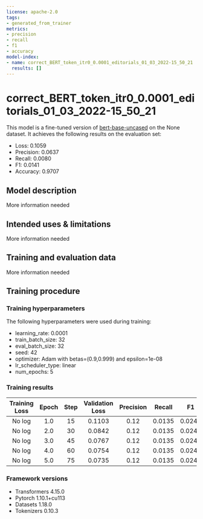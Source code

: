 ```yaml
---
license: apache-2.0
tags:
- generated_from_trainer
metrics:
- precision
- recall
- f1
- accuracy
model-index:
- name: correct_BERT_token_itr0_0.0001_editorials_01_03_2022-15_50_21
  results: []
---
```


<!-- This model card has been generated automatically according to the information the Trainer had access to. You
should probably proofread and complete it, then remove this comment. -->

# correct_BERT_token_itr0_0.0001_editorials_01_03_2022-15_50_21

This model is a fine-tuned version of [bert-base-uncased](https://huggingface.co/bert-base-uncased) on the None dataset.
It achieves the following results on the evaluation set:
- Loss: 0.1059
- Precision: 0.0637
- Recall: 0.0080
- F1: 0.0141
- Accuracy: 0.9707

## Model description

More information needed

## Intended uses & limitations

More information needed

## Training and evaluation data

More information needed

## Training procedure

### Training hyperparameters

The following hyperparameters were used during training:
- learning_rate: 0.0001
- train_batch_size: 32
- eval_batch_size: 32
- seed: 42
- optimizer: Adam with betas=(0.9,0.999) and epsilon=1e-08
- lr_scheduler_type: linear
- num_epochs: 5

### Training results

| Training Loss | Epoch | Step | Validation Loss | Precision | Recall | F1     | Accuracy |
|:-------------:|:-----:|:----:|:---------------:|:---------:|:------:|:------:|:--------:|
| No log        | 1.0   | 15   | 0.1103          | 0.12      | 0.0135 | 0.0243 | 0.9772   |
| No log        | 2.0   | 30   | 0.0842          | 0.12      | 0.0135 | 0.0243 | 0.9772   |
| No log        | 3.0   | 45   | 0.0767          | 0.12      | 0.0135 | 0.0243 | 0.9772   |
| No log        | 4.0   | 60   | 0.0754          | 0.12      | 0.0135 | 0.0243 | 0.9772   |
| No log        | 5.0   | 75   | 0.0735          | 0.12      | 0.0135 | 0.0243 | 0.9772   |


### Framework versions

- Transformers 4.15.0
- Pytorch 1.10.1+cu113
- Datasets 1.18.0
- Tokenizers 0.10.3
